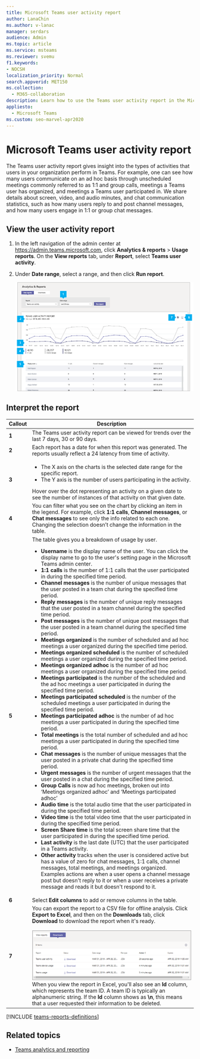 ```yaml
---
title: Microsoft Teams user activity report
author: LanaChin
ms.author: v-lanac
manager: serdars
audience: Admin
ms.topic: article
ms.service: msteams
ms.reviewer: svemu
f1.keywords:
- NOCSH
localization_priority: Normal
search.appverid: MET150
ms.collection: 
  - M365-collaboration
description: Learn how to use the Teams user activity report in the Microsoft Teams admin center to see how users in your organization are using Teams.
appliesto: 
  - Microsoft Teams
ms.custom: seo-marvel-apr2020
---
```


# Microsoft Teams user activity report

The Teams user activity report gives insight into the types of activities that users in your organization perform in Teams. For example, one can see how many users communicate on an ad hoc basis through unscheduled meetings commonly referred to as 1:1 and group calls, meetings a Teams user has organized, and meetings a Teams user participated in. We share details about screen, video, and audio minutes, and chat communication statistics, such as how many users reply to and post channel messages, and how many users engage in 1:1 or group chat messages.

## View the user activity report

1. In the left navigation of the admin center at <a href="https://go.microsoft.com/fwlink/p/?linkid=2024339" target="_blank">https://admin.teams.microsoft.com</a>, click **Analytics & reports** > **Usage reports**. On the **View reports** tab, under **Report**, select **Teams user activity**.
2. Under **Date range**, select a range, and then click **Run report**.

    ![Screenshot of the Teams user activity report in the Teams admin center with callouts](../media/teams-reports-user-activity-with-callouts.png "Screenshot of the Teams user activity report in the Teams admin center with callouts")

## Interpret the report

|Callout |Description  |
|--------|-------------|
|**1**   |The Teams user activity report can be viewed for trends over the last 7 days, 30 or 90 days. |
|**2**   |Each report has a date for when this report was generated. The reports usually reflect a 24 latency from time of activity. |
|**3**   |<ul><li>The X axis on the charts is the selected date range for the specific report. </li><li>The Y axis is the number of users participating in the activity.</li></ul>Hover over the dot representing an activity on a given date to see the number of instances of that activity on that given date. |
|**4**   |You can filter what you see on the chart by clicking an item in the legend. For example, click **1:1 calls**, **Channel messages**, or **Chat messages** to see only the info related to each one. Changing the selection doesn’t change the information in the table. |
|**5**   |The table gives you a breakdown of usage by user.   <ul><li>**Username** is the display name of the user. You can click the display name to go to the user's setting page in the Microsoft Teams admin center.</li><li>**1:1 calls** is the number of 1:1 calls that the user participated in during the specified time period.</li><li>**Channel messages** is the number of unique messages that the user posted in a team chat during the specified time period.</li><li>**Reply messages** is the number of unique reply messages that the user posted in a team channel during the specified time period.</li> <li>**Post messages** is the number of unique post messages that the user posted in a team channel during the specified time period.</li><li>**Meetings organized** is the number of scheduled and ad hoc meetings a user organized during the specified time period.</li><li>**Meetings organized scheduled** is the number of scheduled meetings a user organized during the specified time period.</li><li>**Meetings organized adhoc** is the number of ad hoc meetings a user organized during the specified time period.</li><li>**Meetings participated** is the number of the scheduled and the ad hoc meetings a user participated in during the specified time period.</li><li>**Meetings participated scheduled** is the number of the scheduled meetings a user participated in during the specified time period.</li><li>**Meetings participated adhoc** is the number of ad hoc meetings a user participated in during the specified time period.</li><li>**Total meetings** is the total number of scheduled and ad hoc meetings a user participated in during the specified time period.</li><li>**Chat messages** is the number of unique messages that the user posted in a private chat during the specified time period.</li><li>**Urgent messages** is the number of urgent messages that the user posted in a  chat during the specified time period.</li><li>**Group Calls**  is now ad hoc meetings, broken out into ‘Meetings organized adhoc’ and ‘Meetings participated adhoc’</li><li>**Audio time** is the total audio time that the user participated in during the specified time period.</li><li>**Video time** is the total video time that the user participated in during the specified time period.</li><li>**Screen Share time** is the total screen share time that the user participated in during the specified time period.</li>  <li>**Last activity** is the last date (UTC) that the user participated in a Teams activity.</li><li>**Other activity** tracks when the user is considered active but has a value of zero for chat messages, 1:1 calls, channel messages, total meetings, and meetings organized. Examples actions are when a user opens a channel message post but doesn't reply to it or when a user receives a private message and reads it but doesn't respond to it.
|**6**   |Select **Edit columns** to add or remove columns in the table. |
|**7**   |You can export the report to a CSV file for offline analysis. Click **Export to Excel**, and then on the **Downloads** tab, click **Download** to download the report when it's ready.<br><br>![Screenshot of the Downloads tab showing exported reports to download](../media/teams-reports-export-to-csv.png) <br>When you view the report in Excel, you'll also see an **Id** column, which represents the team ID. A team ID is typically an alphanumeric string. If the **Id** column shows as **\n**, this means that a user requested their information to be deleted. ||

[!INCLUDE [teams-reports-definitions](../includes/teams-reports-definitions.md)]

## Related topics

- [Teams analytics and reporting](teams-reporting-reference.md)
